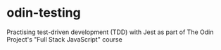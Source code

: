 # odin-testing
Practising test-driven development (TDD) with Jest as part of The Odin Project's "Full Stack JavaScript" course

